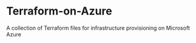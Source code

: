 # Terraform-on-Azure
A collection of Terraform files for infrastructure provisioning on Microsoft Azure
